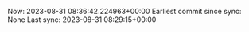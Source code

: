 Now: 2023-08-31 08:36:42.224963+00:00 Earliest commit since sync: None Last sync: 2023-08-31 08:29:15+00:00
